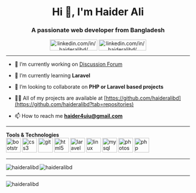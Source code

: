 <h1 align="center">Hi 👋, I'm Haider Ali</h1>
<h3 align="center">A passionate web developer from Bangladesh</h3>
<p align="center">
<a href="https://www.linkedin.com/in/haideralibd/" target="blank"><img align="center" src="https://cdn.jsdelivr.net/npm/simple-icons@3.0.1/icons/linkedin.svg" alt="linkedin.com/in/haideralibd/" height="30" width="130" /></a>
<a href="https://github.com/haideralibd/" target="blank"><img align="center" src="https://cdn.jsdelivr.net/npm/simple-icons@3.0.1/icons/github.svg" alt="linkedin.com/in/haideralibd/" height="30" width="130" /></a>

</p>
<hr>

- 🔭 I’m currently working on [Discussion Forum](https://github.com/haideralibd/Discussion_Forum)

- 🌱 I’m currently learning **Laravel**

- 👯 I’m looking to collaborate on **PHP or Laravel based projects**

- 👨‍💻 All of my projects are available at [https://github.com/haideralibd](https://github.com/haideralibd?tab=repositories)

- 📫 How to reach me **haider4uiu@gmail.com**
<hr>


<p align="left"><b>Tools & Technologies</b><br><img src="https://devicons.github.io/devicon/devicon.git/icons/bootstrap/bootstrap-plain.svg" alt="bootstrap" width="40" height="40"/> <img src="https://devicons.github.io/devicon/devicon.git/icons/css3/css3-original-wordmark.svg" alt="css3" width="40" height="40"/> <img src="https://www.vectorlogo.zone/logos/git-scm/git-scm-icon.svg" alt="git" width="40" height="40"/> <img src="https://devicons.github.io/devicon/devicon.git/icons/html5/html5-original-wordmark.svg" alt="html5" width="40" height="40"/> <img src="https://devicons.github.io/devicon/devicon.git/icons/laravel/laravel-plain-wordmark.svg" alt="laravel" width="40" height="40"/> <img src="https://devicons.github.io/devicon/devicon.git/icons/linux/linux-original.svg" alt="linux" width="40" height="40"/> <img src="https://devicons.github.io/devicon/devicon.git/icons/mysql/mysql-original-wordmark.svg" alt="mysql" width="40" height="40"/> <img src="https://devicons.github.io/devicon/devicon.git/icons/photoshop/photoshop-plain.svg" alt="photoshop" width="40" height="40"/> <img src="https://devicons.github.io/devicon/devicon.git/icons/php/php-original.svg" alt="php" width="40" height="40"/></p>

<hr>
<div>
<p><img align="left" src="https://github-readme-stats.vercel.app/api/top-langs/?username=haideralibd&layout=compact&hide=html" alt="haideralibd" /></p>
<p><img align="center" src="https://github-readme-stats.vercel.app/api?username=haideralibd&show_icons=true" alt="haideralibd" /></p>
</div>
<hr>


<p align="left"> <img src="https://komarev.com/ghpvc/?username=haideralibd" alt="haideralibd" /> </p>
